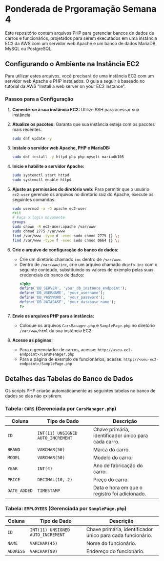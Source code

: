 # Ponderada de Prgoramação Semana 4
Este repositório contém arquivos PHP para gerenciar bancos de dados de carros e funcionários, projetados para serem executados em uma instância EC2 da AWS com um servidor web Apache e um banco de dados MariaDB, MySQL ou PostgreSQL.

## Configurando o Ambiente na Instância EC2

Para utilizar estes arquivos, você precisará de uma instância EC2 com um servidor web Apache e PHP instalados. O guia a seguir é baseado no tutorial da AWS "Install a web server on your EC2 instance".

### Passos para a Configuração

1.  **Conecte-se à sua instância EC2:** Utilize SSH para acessar sua instância.

2.  **Atualize os pacotes:** Garanta que sua instância esteja com os pacotes mais recentes.

    ```bash
    sudo dnf update -y
    ```

3.  **Instale o servidor web Apache, PHP e MariaDB:** 

    ```bash
    sudo dnf install -y httpd php php-mysqli mariadb105
    ```

4.  **Inicie e habilite o servidor Apache:** 
    ```bash
    sudo systemctl start httpd
    sudo systemctl enable httpd
    ```

5.  **Ajuste as permissões do diretório web:** Para permitir que o usuário `ec2-user` gerencie os arquivos no diretório raiz do Apache, execute os seguintes comandos:

    ```bash
    sudo usermod -a -G apache ec2-user
    exit
    # Faça o login novamente
    groups
    sudo chown -R ec2-user:apache /var/www
    sudo chmod 2775 /var/www
    find /var/www -type d -exec sudo chmod 2775 {} \;
    find /var/www -type f -exec sudo chmod 0664 {} \;
    ```

6.  **Crie o arquivo de configuração do banco de dados:**

      * Crie um diretório chamado `inc` dentro de `/var/www`.
      * Dentro de `/var/www/inc`, crie um arquivo chamado `dbinfo.inc` com o seguinte conteúdo, substituindo os valores de exemplo pelas suas credenciais do banco de dados:
        ```php
        <?php
        define('DB_SERVER', 'your_db_instance_endpoint');
        define('DB_USERNAME', 'your_username');
        define('DB_PASSWORD', 'your_password');
        define('DB_DATABASE', 'your_database_name');
        ?>
        ```

7.  **Envie os arquivos PHP para a instância:**

      * Coloque os arquivos `CarsManager.php` e `SamplePage.php` no diretório `/var/www/html` da sua instância EC2.

8.  **Acesse as páginas:**

      * Para o gerenciador de carros, acesse: `http://<seu-ec2-endpoint>/CarsManager.php`
      * Para a página de exemplo de funcionários, acesse: `http://<seu-ec2-endpoint>/SamplePage.php` 

## Detalhes das Tabelas do Banco de Dados

Os scripts PHP criarão automaticamente as seguintes tabelas no banco de dados se elas não existirem.

### Tabela: `CARS` (Gerenciada por `CarsManager.php`)

| Coluna | Tipo de Dado | Descrição |
| --- | --- | --- |
| `ID` | `INT(11) UNSIGNED AUTO_INCREMENT` | Chave primária, identificador único para cada carro. |
| `BRAND` | `VARCHAR(50)` | Marca do carro. |
| `MODEL` | `VARCHAR(50)` | Modelo do carro. |
| `YEAR` | `INT(4)` | Ano de fabricação do carro. |
| `PRICE` | `DECIMAL(10, 2)` | Preço do carro. |
| `DATE_ADDED` | `TIMESTAMP` | Data e hora em que o registro foi adicionado. |

### Tabela: `EMPLOYEES` (Gerenciada por `SamplePage.php`)

| Coluna | Tipo de Dado | Descrição |
| --- | --- | --- |
| `ID` | `INT(11) UNSIGNED AUTO_INCREMENT` | Chave primária, identificador único para cada funcionário. |
| `NAME` | `VARCHAR(45)` | Nome do funcionário. |
| `ADDRESS` | `VARCHAR(90)` | Endereço do funcionário. |